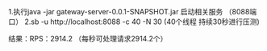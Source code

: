 1.执行java -jar gateway-server-0.0.1-SNAPSHOT.jar 启动相关服务 （8088端口）
2.sb -u http://localhost:8088 -c 40 -N 30 (40个线程 持续30秒进行压测)

结果：RPS：2914.2 （每秒可处理请求2914.2个）